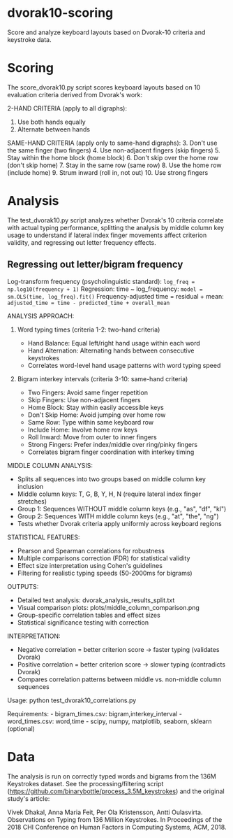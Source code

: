 # dvorak10-scoring
Score and analyze keyboard layouts based on Dvorak-10 criteria and keystroke data.

# Scoring
The score_dvorak10.py script scores keyboard layouts based on
10 evaluation criteria derived from Dvorak's work:

2-HAND CRITERIA (apply to all digraphs):
1. Use both hands equally
2. Alternate between hands  

SAME-HAND CRITERIA (apply only to same-hand digraphs):
3. Don't use the same finger (two fingers)
4. Use non-adjacent fingers (skip fingers)
5. Stay within the home block (home block)
6. Don't skip over the home row (don't skip home)
7. Stay in the same row (same row)
8. Use the home row (include home)
9. Strum inward (roll in, not out)
10. Use strong fingers

# Analysis
The test_dvorak10.py script analyzes whether Dvorak's 10 criteria 
correlate with actual typing performance, splitting the analysis 
by middle column key usage to understand if lateral index finger 
movements affect criterion validity, and regressing out letter 
frequency effects.

## Regressing out letter/bigram frequency
Log-transform frequency (psycholinguistic standard):
`log_freq = np.log10(frequency + 1)`
Regression: time ~ log_frequency:
`model = sm.OLS(time, log_freq).fit()`
Frequency-adjusted time = residual + mean:
`adjusted_time = time - predicted_time + overall_mean`

ANALYSIS APPROACH:
1. Word typing times (criteria 1-2: two-hand criteria)
   - Hand Balance: Equal left/right hand usage within each word
   - Hand Alternation: Alternating hands between consecutive keystrokes
   - Correlates word-level hand usage patterns with word typing speed

2. Bigram interkey intervals (criteria 3-10: same-hand criteria)  
   - Two Fingers: Avoid same finger repetition
   - Skip Fingers: Use non-adjacent fingers  
   - Home Block: Stay within easily accessible keys
   - Don't Skip Home: Avoid jumping over home row
   - Same Row: Type within same keyboard row
   - Include Home: Involve home row keys
   - Roll Inward: Move from outer to inner fingers
   - Strong Fingers: Prefer index/middle over ring/pinky fingers
   - Correlates bigram finger coordination with interkey timing

MIDDLE COLUMN ANALYSIS:
- Splits all sequences into two groups based on middle column key inclusion
- Middle column keys: T, G, B, Y, H, N (require lateral index finger stretches)
- Group 1: Sequences WITHOUT middle column keys (e.g., "as", "df", "kl")  
- Group 2: Sequences WITH middle column keys (e.g., "at", "the", "ng")
- Tests whether Dvorak criteria apply uniformly across keyboard regions

STATISTICAL FEATURES:
- Pearson and Spearman correlations for robustness
- Multiple comparisons correction (FDR) for statistical validity
- Effect size interpretation using Cohen's guidelines
- Filtering for realistic typing speeds (50-2000ms for bigrams)

OUTPUTS:
- Detailed text analysis: dvorak_analysis_results_split.txt
- Visual comparison plots: plots/middle_column_comparison.png
- Group-specific correlation tables and effect sizes
- Statistical significance testing with correction

INTERPRETATION:
- Negative correlation = better criterion score → faster typing (validates Dvorak)
- Positive correlation = better criterion score → slower typing (contradicts Dvorak)
- Compares correlation patterns between middle vs. non-middle column sequences

Usage:
    python test_dvorak10_correlations.py
    
Requirements:
    - bigram_times.csv: bigram,interkey_interval
    - word_times.csv: word,time
    - scipy, numpy, matplotlib, seaborn, sklearn (optional)

# Data
The analysis is run on correctly typed words and bigrams from the 136M Keystrokes dataset.
See the processing/filtering script (https://github.com/binarybottle/process_3.5M_keystrokes)
and the original study's article:

Vivek Dhakal, Anna Maria Feit, Per Ola Kristensson, Antti Oulasvirta. Observations on Typing from 136 Million Keystrokes. 
In Proceedings of the 2018 CHI Conference on Human Factors in Computing Systems, ACM, 2018.
